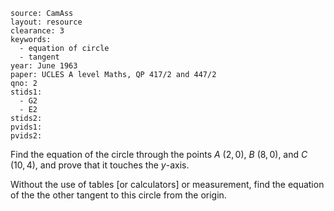 ````
source: CamAss
layout: resource
clearance: 3
keywords:
  - equation of circle
  - tangent
year: June 1963
paper: UCLES A level Maths, QP 417/2 and 447/2
qno: 2
stids1:
  - G2
  - E2
stids2:
pvids1:
pvids2:

````

Find the equation of the circle through the points $A$  $(2,0)$, $B$  $(8,0)$, and $C$  $(10,4)$, and prove that it touches the $y$-axis. 

Without the use of tables [or calculators] or measurement, find the equation of the the other tangent to this circle from the origin.
